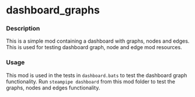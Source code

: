 # dashboard_graphs

### Description

This is a simple mod containing a dashboard with graphs, nodes and edges. This is used for testing dashboard graph, node and edge mod resources.

### Usage

This mod is used in the tests in `dashboard.bats` to test the dashboard graph functionality. Run `steampipe dashboard` from this mod folder to test the graphs, nodes and edges functionality.